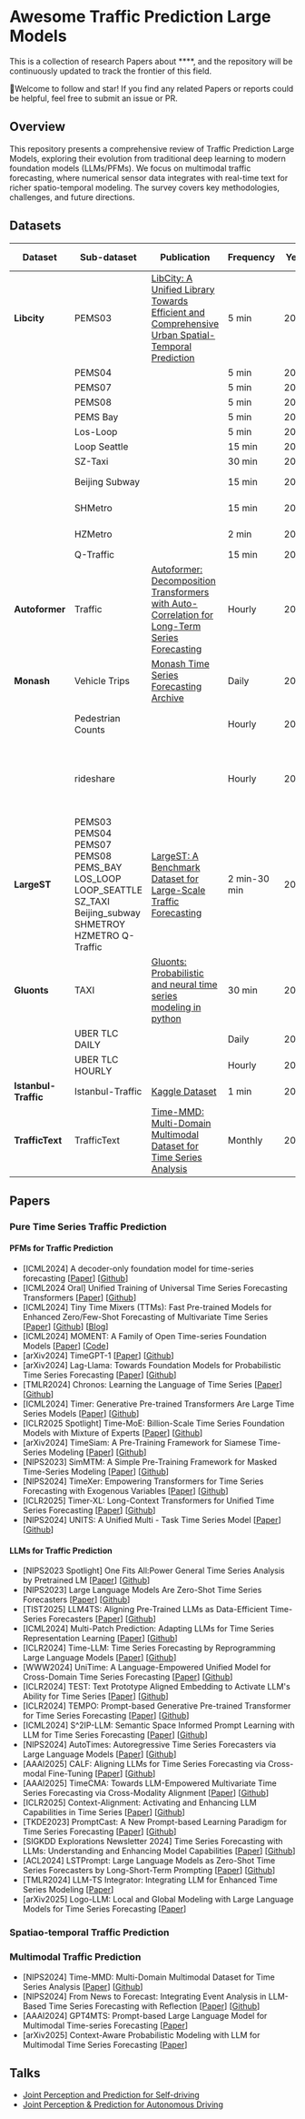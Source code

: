# Awesome Traffic Prediction Large Models
This is a collection of research Papers about ****, and the repository will be continuously updated to track the frontier of this field. 

:clap:Welcome to follow and star! If you find any related Papers or reports could be helpful, feel free to submit an issue or PR.

## Overview
This repository presents a comprehensive review of Traffic Prediction Large Models, exploring their evolution from traditional deep learning to modern foundation models (LLMs/PFMs). We focus on multimodal traffic forecasting, where numerical sensor data integrates with real-time text for richer spatio-temporal modeling. The survey covers key methodologies, challenges, and future directions.



## Datasets
| Dataset         | Sub-dataset         | Publication                                                                                             | Frequency | Year | Data Size    | Task                     |
|-----------------|---------------------|---------------------------------------------------------------------------------------------------------|-----------|------|--------------|--------------------------|
| **Libcity**     | PEMS03             | [LibCity: A Unified Library Towards Efficient and Comprehensive Urban Spatial-Temporal Prediction](https://arxiv.org/pdf/2304.14343) | 5 min    | 2023 | 9.38M        | Flow  |
|                 | PEMS04             |                                                                                                         | 5 min     | 2023 | 15.65M       | Flow, Speed  |
|                 | PEMS07             |                                                                                                         | 5 min     | 2023 | 24.92M       | Flow  |
|                 | PEMS08             |                                                                                                         | 5 min     | 2023 | 9.11M        | Flow, Speed  |
|                 | PEMS Bay           |                                                                                                         | 5 min     | 2023 | 16.94M       | Speed  |
|                 | Los-Loop           |                                                                                                         | 5 min     | 2023 | 7.09M        | Speed  |
|                 | Loop Seattle       |                                                                                                         | 15 min     | 2023 | 33.95M       | Speed  |
|                 | SZ-Taxi            |                                                                                                         | 30 min    | 2023 | 0.46M        | Speed  |
|                 | Beijing Subway     |                                                                                                         | 15 min    | 2023 | 0.87M        | Flow, Demand  |
|                 | SHMetro            |                                                                                                         | 15 min    | 2023 | 5.07M        | Flow, Demand  |
|                 | HZMetro            |                                                                                                         | 2 min    | 2023 | 0.38M        | Flow, Demand  |
|                 | Q-Traffic          |                                                                                                         | 15 min    | 2023 | 264.39M      | Speed  |
| **Autoformer**  | Traffic            | [Autoformer: Decomposition Transformers with Auto-Correlation for Long-Term Series Forecasting](https://arxiv.org/pdf/2106.13008)           | Hourly    | 2021 | 15M   | occupancy rates         |
| **Monash**      | Vehicle Trips      | [Monash Time Series Forecasting Archive](https://arxiv.org/pdf/2105.06643)     | Daily    | 2021 | 3.13M        | -                       |
|  | Pedestrian Counts |  | Hourly | 2021 |  | hourly pedestrian counts |
|  | rideshare |  | Hourly | 2021 |  | attributes related to Uber and Lyft rideshare services |
| **LargeST**     | PEMS03 PEMS04 PEMS07 PEMS08 PEMS_BAY LOS_LOOP LOOP_SEATTLE SZ_TAXI Beijing_subway SHMETROY  HZMETRO Q-Traffic            | [LargeST: A Benchmark Dataset for Large-Scale Traffic Forecasting](https://arxiv.org/pdf/2306.08259)                                    | 2 min-30 min     | 2023 | -            | Flow, Speed, Demand                       |         
| **Gluonts**     | TAXI               | [Gluonts: Probabilistic and neural time series modeling in python](https://arxiv.org/pdf/1906.05264)                                        | 30 min    | 2020 | 55.00M       | -                       |
|    | UBER TLC DAILY     |  | Daily     | 2020 | 0.05M        | Uber pickups                       |
|                 | UBER TLC HOURLY    |                 | Hourly    | 2020 | 1.13M        | Uber pickups                       |
| **Istanbul-Traffic** | Istanbul-Traffic              | [Kaggle Dataset](https://www.kaggle.com/datasets/leonardo00/istanbul-traffic-index)                     | 1 min  | 2022 | 0.88M      | Traffic index (congestion) |
| **TrafficText** | TrafficText                  | [Time-MMD: Multi-Domain Multimodal Dataset for Time Series Analysis](https://arxiv.org/pdf/2406.08627)                                      | Monthly   | 2024 | 0.004M        | Traffic Volume           |

## Papers
### Pure Time Series Traffic Prediction
#### PFMs  for Traffic Prediction
- [ICML2024] A decoder-only foundation model for time-series forecasting [[Paper](https://arxiv.org/abs/2310.10688)] [[Github](https://github.com/google-research/timesfm)]
- [ICML2024 Oral] Unified Training of Universal Time Series Forecasting Transformers [[Paper](https://arxiv.org/pdf/2402.02592)] [[Github](https://github.com/SalesforceAIResearch/uni2ts)]
- [ICML2024] Tiny Time Mixers (TTMs): Fast Pre-trained Models for Enhanced Zero/Few-Shot Forecasting of Multivariate Time Series [[Paper](https://arxiv.org/pdf/2401.03955)] [[Github](https://github.com/ibm-granite/granite-tsfm/tree/main/tsfm_public/models/tinytimemixer)] [[Blog](https://aihorizonforecast.substack.com/p/tiny-time-mixersttms-powerful-zerofew)]
- [ICML2024] MOMENT: A Family of Open Time-series Foundation Models [[Paper](https://arxiv.org/pdf/2402.03885)] [[Code](https://huggingface.co/AutonLab)]
- [arXiv2024] TimeGPT-1 [[Paper](https://arxiv.org/pdf/2310.03589)] [[Github]()]
- [arXiv2024] Lag-Llama: Towards Foundation Models for Probabilistic Time Series Forecasting [[Paper](https://arxiv.org/pdf/2310.08278)] [[Github](https://github.com/time-series-foundation-models/lag-llama)]
- [TMLR2024] Chronos: Learning the Language of Time Series [[Paper](https://arxiv.org/pdf/2403.07815)] [[Github](https://github.com/amazon-science/chronos-forecasting)]
- [ICML2024] Timer: Generative Pre-trained Transformers Are Large Time Series Models [[Paper](https://arxiv.org/pdf/2402.02368)] [[Github](https://github.com/thuml/Large-Time-Series-Model)]
- [ICLR2025 Spotlight] Time-MoE: Billion-Scale Time Series Foundation Models with Mixture of Experts [[Paper](https://arxiv.org/pdf/2409.16040)] [[Github](https://github.com/Time-MoE/Time-MoE)]
- [arXiv2024] TimeSiam: A Pre-Training Framework for Siamese Time-Series Modeling [[Paper](https://arxiv.org/pdf/2402.02475)] [[Github](https://github.com/thuml/TimeSiam)]
- [NIPS2023] SimMTM: A Simple Pre-Training Framework for Masked Time-Series Modeling [[Paper](https://arxiv.org/pdf/2302.00861)] [[Github](https://github.com/thuml/SimMTM)]
- [NIPS2024] TimeXer: Empowering Transformers for Time Series Forecasting with Exogenous Variables [[Paper](https://arxiv.org/pdf/2402.19072)] [[Github](https://github.com/thuml/TimeXer)]
- [ICLR2025] Timer-XL: Long-Context Transformers for Unified Time Series Forecasting [[Paper](https://openreview.net/forum?id=KMCJXjlDDr)] [[Github](https://github.com/thuml/timer-xl)]
- [NIPS2024] UNITS: A Unified Multi - Task Time Series Model [[Paper](https://arxiv.org/pdf/2403.00131)] [[Github](https://github.com/mims-harvard/UniTS)]

#### LLMs for Traffic Prediction
- [NIPS2023 Spotlight] One Fits All:Power General Time Series Analysis by Pretrained LM [[Paper](https://arxiv.org/pdf/2302.11939)] [[Github](https://github.com/DAMO-DI-ML/NeurIPS2023-One-Fits-All)]
- [NIPS2023] Large Language Models Are Zero-Shot Time Series Forecasters [[Paper](https://arxiv.org/pdf/2310.07820)] [[Github](https://github.com/ngruver/llmtime)]
- [TIST2025] LLM4TS: Aligning Pre-Trained LLMs as Data-Efficient Time-Series Forecasters [[Paper](https://arxiv.org/pdf/2308.08469)] [[Github](https://github.com/liaoyuhua/LLM4TS)]
- [ICML2024] Multi-Patch Prediction: Adapting LLMs for Time Series Representation Learning [[Paper](https://arxiv.org/pdf/2402.04852)] [[Github](https://github.com/yxbian23/aLLM4TS)]
- [ICLR2024] Time-LLM: Time Series Forecasting by Reprogramming Large Language Models [[Paper](https://arxiv.org/pdf/2310.01728)] [[Github](https://github.com/KimMeen/Time-LLM)]
- [WWW2024] UniTime: A Language-Empowered Unified Model for Cross-Domain Time Series Forecasting [[Paper](https://arxiv.org/pdf/2310.09751)] [[Github](https://github.com/liuxu77/UniTime)]
- [ICLR2024] TEST: Text Prototype Aligned Embedding to Activate LLM's Ability for Time Series [[Paper](https://openreview.net/pdf?id=Tuh4nZVb0g)] [[Github](https://github.com/SCXsunchenxi/TEST)]
- [ICLR2024] TEMPO: Prompt-based Generative Pre-trained Transformer for Time Series Forecasting [[Paper](https://arxiv.org/pdf/2310.04948)] [[Github](https://github.com/DC-research/TEMPO)]
- [ICML2024] S^2IP-LLM: Semantic Space Informed Prompt Learning with LLM for Time Series Forecasting [[Paper](https://arxiv.org/abs/2403.05798)] [[Github](https://github.com/panzijie825/s2ip-llm)]
- [NIPS2024] AutoTimes: Autoregressive Time Series Forecasters via Large Language Models [[Paper](https://arxiv.org/pdf/2402.02370)] [[Github](https://github.com/thuml/AutoTimes)]
- [AAAI2025] CALF: Aligning LLMs for Time Series Forecasting via Cross-modal Fine-Tuning [[Paper](https://arxiv.org/pdf/2403.07300)] [[Github](https://github.com/Hank0626/CALF)]
- [AAAI2025] TimeCMA: Towards LLM-Empowered Multivariate Time Series Forecasting via Cross-Modality Alignment [[Paper](https://arxiv.org/pdf/2406.01638)] [[Github](https://github.com/ChenxiLiu-HNU/TimeCMA)]
- [ICLR2025] Context-Alignment: Activating and Enhancing LLM Capabilities in Time Series [[Paper](https://arxiv.org/pdf/2501.03747)] [[Github](https://github.com/tokaka22/ICLR25-FSCA)]
- [TKDE2023] PromptCast: A New Prompt-based Learning Paradigm for Time Series Forecasting [[Paper](https://arxiv.org/pdf/2210.08964)] [[Github](https://github.com/HaoUNSW/PISA)]
- [SIGKDD Explorations Newsletter 2024] Time Series Forecasting with LLMs: Understanding and Enhancing Model Capabilities [[Paper](https://arxiv.org/pdf/2402.10835)] [[Github](https://github.com/MingyuJ666/Time-Series-Forecasting-with-LLMs)]
- [ACL2024] LSTPrompt: Large Language Models as Zero-Shot Time Series Forecasters by Long-Short-Term Prompting [[Paper](https://arxiv.org/pdf/2402.16132)] [[Github](https://github.com/AdityaLab/lstprompt)]
- [TMLR2024] LLM-TS Integrator: Integrating LLM for Enhanced Time Series Modeling [[Paper](https://arxiv.org/pdf/2410.16489)]
- [arXiv2025] Logo-LLM: Local and Global Modeling with Large Language Models for Time Series Forecasting [[Paper](https://arxiv.org/pdf/2505.11017)]

### Spatiao-temporal Traffic Prediction
### Multimodal Traffic Prediction
- [NIPS2024] Time-MMD: Multi-Domain Multimodal Dataset for Time Series Analysis [[Paper](https://arxiv.org/pdf/2406.08627)] [[Github](https://github.com/AdityaLab/Time-MMD)]
- [NIPS2024] From News to Forecast: Integrating Event Analysis in LLM-Based Time Series Forecasting with Reflection [[Paper](https://arxiv.org/pdf/2409.17515)] [[Github](https://github.com/ameliawong1996/From_News_to_Forecast)]
- [AAAI2024] GPT4MTS: Prompt-based Large Language Model for Multimodal Time-series Forecasting [[Paper](https://ojs.aaai.org/index.php/AAAI/article/view/30383)]
- [arXiv2025] Context-Aware Probabilistic Modeling with LLM for Multimodal Time Series Forecasting [[Paper](https://arxiv.org/pdf/2505.10774)]

## Talks

- [Joint Perception and Prediction for Self-driving](https://www.youtube.com/watch?v=Ce0vI_9SwNU) 
- [Joint Perception & Prediction for Autonomous Driving](https://www.youtube.com/watch?v=A-B5f9gLDh0)


